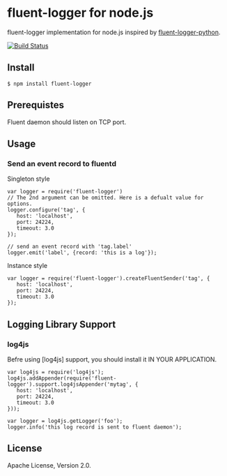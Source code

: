 # fluent-logger for node.js

fluent-logger implementation for node.js inspired by [fluent-logger-python].

[![Build Status](https://secure.travis-ci.org/fluent/fluent-logger-node.png?branch=master,develop)](http://travis-ci.org/fluent/fluent-logger-node)

## Install

    $ npm install fluent-logger
    
## Prerequistes

Fluent daemon should listen on TCP port.

## Usage

### Send an event record to fluentd

Singleton style

    var logger = require('fluent-logger')
    // The 2nd argument can be omitted. Here is a defualt value for options.
    logger.configure('tag', {
       host: 'localhost',  
       port: 24224,
       timeout: 3.0
    });
   
    // send an event record with 'tag.label'
    logger.emit('label', {record: 'this is a log'});
    
Instance style

    var logger = require('fluent-logger').createFluentSender('tag', {
       host: 'localhost',  
       port: 24224,
       timeout: 3.0
    });
   

## Logging Library Support

### log4js

Befre using [log4js] support, you should install it IN YOUR APPLICATION.


    var log4js = require('log4js');
    log4js.addAppender(require('fluent-logger').support.log4jsAppender('mytag', {
       host: 'localhost',
       port: 24224,
       timeout: 3.0
    }));
    
    var logger = log4js.getLogger('foo');
    logger.info('this log record is sent to fluent daemon');

## License

Apache License, Version 2.0.

[fluent-logger-python]: https://github.com/fluent/fluent-logger-python

